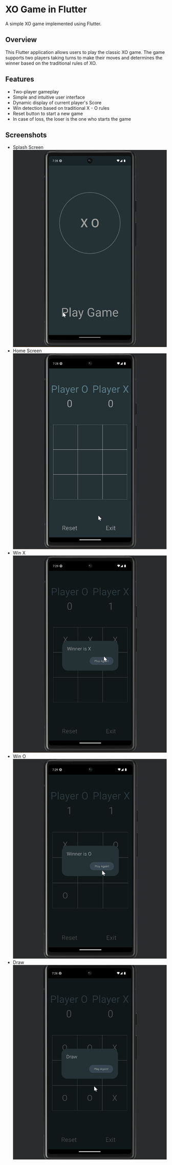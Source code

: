 # XO Game in Flutter

A simple XO game implemented using Flutter.

## Overview

This Flutter application allows users to play the classic XO game. The game supports two players taking turns to make their moves and determines the winner based on the traditional rules of XO.

## Features

- Two-player gameplay
- Simple and intuitive user interface
- Dynamic display of current player's Score
- Win detection based on traditional X - O rules
- Reset button to start a new game
- In case of loss, the loser is the one who starts the game


## Screenshots

- Splash Screen
![Splash Screen](screenshots%2Fsplash%20screen.png)
- Home Screen
![Home Screen](screenshots%2FHome%20screen.png)
- Win X
![win x](screenshots%2Fwin.png)
- Win O
![win o](screenshots%2Fwin%20o.png)
- Draw
![draw](screenshots%2Fdraw.png)


